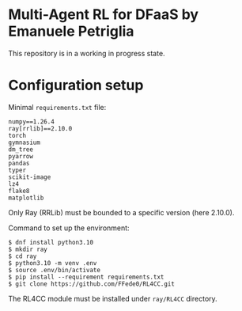 # Multi-Agent RL for DFaaS by Emanuele Petriglia

This repository is in a working in progress state.

# Configuration setup

Minimal `requirements.txt` file:

```
numpy==1.26.4
ray[rrlib]==2.10.0
torch
gymnasium
dm_tree
pyarrow
pandas
typer
scikit-image
lz4
flake8
matplotlib
```

Only Ray (RRLib) must be bounded to a specific version (here 2.10.0).

Command to set up the environment:

```
$ dnf install python3.10
$ mkdir ray
$ cd ray
$ python3.10 -m venv .env
$ source .env/bin/activate
$ pip install --requirement requirements.txt
$ git clone https://github.com/FFede0/RL4CC.git
```

The RL4CC module must be installed under `ray/RL4CC` directory.
